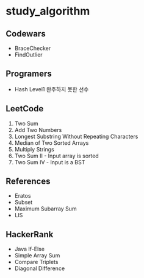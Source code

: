 # study_algorithm

## Codewars
* BraceChecker
* FindOutlier

## Programers
* Hash Level1 완주하지 못한 선수

## LeetCode
1. Two Sum
2. Add Two Numbers
3. Longest Substring Without Repeating Characters
4. Median of Two Sorted Arrays
43. Multiply Strings
167. Two Sum II - Input array is sorted
653. Two Sum IV - Input is a BST

## References
* Eratos
* Subset
* Maximum Subarray Sum
* LIS

## HackerRank
* Java If-Else
* Simple Array Sum
* Compare Triplets
* Diagonal Difference
